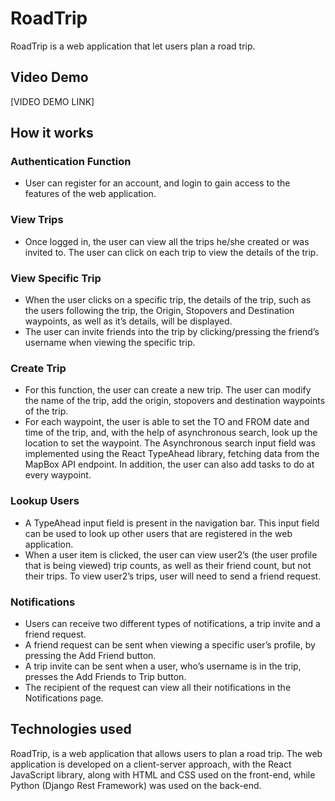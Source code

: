 # RoadTrip
RoadTrip is a web application that let users plan a road trip. 

## Video Demo
[VIDEO DEMO LINK]

## How it works

### Authentication Function

* User can register for an account, and login to gain access to the features of the web application. 

### View Trips

* Once logged in, the user can view all the trips he/she created or was invited to. The user can click on each trip to view the details of the trip. 

### View Specific Trip

* When the user clicks on a specific trip, the details of the trip, such as the users following the trip, the Origin, Stopovers and Destination waypoints, as well as it’s details, will be displayed.
* The user can invite friends into the trip by clicking/pressing the friend’s username when viewing the specific trip. 

### Create Trip

* For this function, the user can create a new trip. The user can modify the name of the trip, add the origin, stopovers and destination waypoints of the trip. 
* For each waypoint, the user is able to set the TO and FROM date and time of the trip, and, with the help of asynchronous search, look up the location to set the waypoint. The Asynchronous search input field was implemented using the React TypeAhead library, fetching data from the MapBox API endpoint. In addition, the user can also add tasks to do at every waypoint. 

### Lookup Users

* A TypeAhead input field is present in the navigation bar. This input field can be used to look up other users that are registered in the web application.
* When a user item is clicked, the user can view user2’s (the user profile that is being viewed) trip counts, as well as their friend count, but not their trips. To view user2’s trips, user will need to send a friend request.

### Notifications

* Users can receive two different types of notifications, a trip invite and a friend request. 
* A friend request can be sent when viewing a specific user’s profile, by pressing the Add Friend button. 
* A trip invite can be sent when a user, who’s username is in the trip, presses the Add Friends to Trip button. 
* The recipient of the request can view all their notifications in the Notifications page. 


## Technologies used
RoadTrip, is a web application that allows users to plan a road trip. The web application is developed on a client-server approach, with the
React JavaScript library, along with HTML and CSS used on the front-end, while Python (Django Rest Framework) was used on the back-end.

